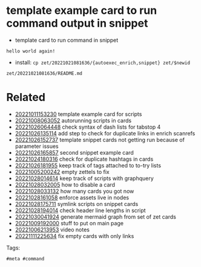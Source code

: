 # template example card to run command output in snippet

- template card to run command in snippet

```
hello world again!
```

- install: ` cp zet/20221021081636/{autoexec_enrich,snippet} zet/$newid `

` zet/20221021081636/README.md `

# Related

- [20221011153230](/zet/20221011153230/README.md) template example card for scripts
- [20221008063052](/zet/20221008063052/README.md) autorunning scripts in cards
- [20221026064448](/zet/20221026064448/README.md) check syntax of dash lists for tabstop 4
- [20221026135114](/zet/20221026135114/README.md) add step to check for duplicate links in enrich scanrefs
- [20221026152737](/zet/20221026152737/README.md) template snippet cards not getting run because of parameter issues
- [20221026165857](/zet/20221026165857/README.md) second snippet example card
- [20221024180316](/zet/20221024180316/README.md) check for duplicate hashtags in cards
- [20221026181955](/zet/20221026181955/README.md) keep track of tags attached to to-try lists
- [20221005200242](/zet/20221005200242/README.md) empty zettels to fix
- [20221028014614](/zet/20221028014614/README.md) keep track of scripts with graphquery
- [20221028032005](/zet/20221028032005/README.md) how to disable a card
- [20221028033132](/zet/20221028033132/README.md) how many cards you got now
- [20221028161058](/zet/20221028161058/README.md) enforce assets live in nodes
- [20221028175711](/zet/20221028175711/README.md) symlink scripts on snippet cards
- [20221028194014](/zet/20221028194014/README.md) check header line lengths in script
- [20221030041924](/zet/20221030041924/README.md) generate mermaid graph from set of zet cards
- [20221009192000](/zet/20221009192000/README.md) stuff to put on main page
- [20221006213953](/zet/20221006213953/README.md) video notes
- [20221111225634](/zet/20221111225634/README.md) fix empty cards with only links

Tags:

    #meta #command
